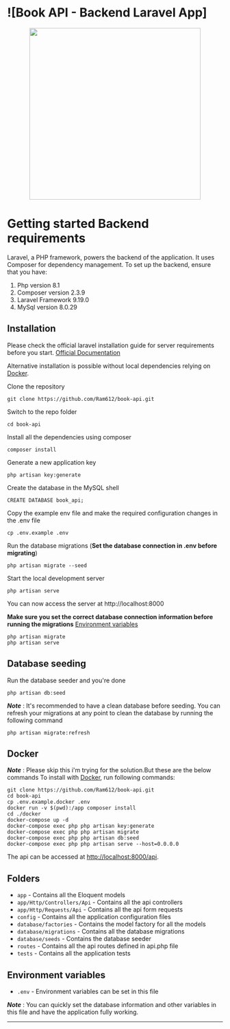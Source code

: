 # ![Book API - Backend Laravel App]
<p align="center"><a href="https://laravel.com" target="_blank"><img src="https://raw.githubusercontent.com/laravel/art/master/logo-lockup/5%20SVG/2%20CMYK/1%20Full%20Color/laravel-logolockup-cmyk-red.svg" width="400"></a></p>

# Getting started Backend requirements

Laravel, a PHP framework, powers the backend of the application. It uses Composer for dependency management. To set up the backend, ensure that you have:

1. Php version 8.1
2. Composer version 2.3.9
3. Laravel Framework 9.19.0
4. MySql version 8.0.29

## Installation

Please check the official laravel installation guide for server requirements before you start. [Official Documentation](https://laravel.com/docs/9.x/installation#installation)

Alternative installation is possible without local dependencies relying on [Docker](#docker). 

Clone the repository

    git clone https://github.com/Ram612/book-api.git

Switch to the repo folder

    cd book-api

Install all the dependencies using composer

    composer install

Generate a new application key

    php artisan key:generate

Create the database in the MySQL shell

    CREATE DATABASE book_api;

Copy the example env file and make the required configuration changes in the .env file

    cp .env.example .env

Run the database migrations (**Set the database connection in .env before migrating**)

    php artisan migrate --seed

Start the local development server

    php artisan serve

You can now access the server at http://localhost:8000
    
**Make sure you set the correct database connection information before running the migrations** [Environment variables](#environment-variables)

    php artisan migrate
    php artisan serve

## Database seeding

Run the database seeder and you're done

    php artisan db:seed

***Note*** : It's recommended to have a clean database before seeding. You can refresh your migrations at any point to clean the database by running the following command

    php artisan migrate:refresh
    
## Docker

***Note*** : Please skip this i'm trying for the solution.But these are the below commands
To install with [Docker](https://www.docker.com), run following commands:

```
git clone https://github.com/Ram612/book-api.git
cd book-api
cp .env.example.docker .env
docker run -v $(pwd):/app composer install
cd ./docker
docker-compose up -d
docker-compose exec php php artisan key:generate
docker-compose exec php php artisan migrate
docker-compose exec php php artisan db:seed
docker-compose exec php php artisan serve --host=0.0.0.0
```

The api can be accessed at [http://localhost:8000/api](http://localhost:8000/api).


## Folders

- `app` - Contains all the Eloquent models
- `app/Http/Controllers/Api` - Contains all the api controllers
- `app/Http/Requests/Api` - Contains all the api form requests
- `config` - Contains all the application configuration files
- `database/factories` - Contains the model factory for all the models
- `database/migrations` - Contains all the database migrations
- `database/seeds` - Contains the database seeder
- `routes` - Contains all the api routes defined in api.php file
- `tests` - Contains all the application tests

## Environment variables

- `.env` - Environment variables can be set in this file

***Note*** : You can quickly set the database information and other variables in this file and have the application fully working.

----------
